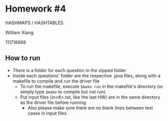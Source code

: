 # Homework #4

HASHMAPS / HASHTABLES

William Xiang

111716669



## How to run

* There is a folder for each question in the zipped folder
* Inside each questions' folder are the respective .java files, along with a makefile to compile and run the driver file
  * To run the makefile, execute `$make run` in the makefile's directory (or simply type `$make` to compile but not run)
  * Put input files (in<#>.txt, like the last HW) are in the same directory as the driver file before running
    * Also please make sure there are no blank lines between test cases in input files
